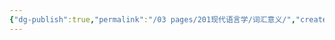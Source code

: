 ```yaml
---
{"dg-publish":true,"permalink":"/03 pages/201现代语言学/词汇意义/","created":"2024-11-30T21:03:09.473+08:00","updated":"2025-03-02T15:01:15.492+08:00"}
---
```


